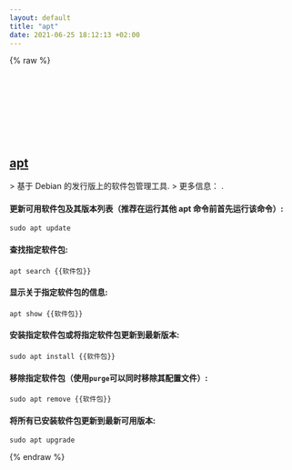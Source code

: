 ```yaml
---
layout: default
title: "apt"
date: 2021-06-25 18:12:13 +02:00
---
```

{% raw %}
<h2 id="apt">
  <a href="/zh/linux/apt.html">apt</a> <a href="#apt"><svg class="icon">
    <use href="/assets/images/unicode_sprite.svg#link" />
  </svg></a>
</h2>
> 基于 Debian 的发行版上的软件包管理工具.
> 更多信息： <https://manpages.debian.org/latest/apt/apt.8.html>.

#### 更新可用软件包及其版本列表（推荐在运行其他 apt 命令前首先运行该命令）:
```shell
sudo apt update
```
#### 查找指定软件包:
```shell
apt search {{软件包}}
```
#### 显示关于指定软件包的信息:
```shell
apt show {{软件包}}
```
#### 安装指定软件包或将指定软件包更新到最新版本:
```shell
sudo apt install {{软件包}}
```
#### 移除指定软件包（使用`purge`可以同时移除其配置文件）:
```shell
sudo apt remove {{软件包}}
```
#### 将所有已安装软件包更新到最新可用版本:
```shell
sudo apt upgrade
```
{% endraw %}